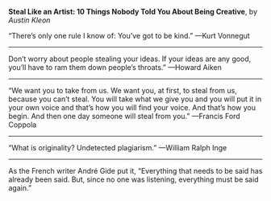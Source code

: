 **Steal Like an Artist: 10 Things Nobody Told You About Being Creative**, by *Austin Kleon*

“There’s only one rule I know of: You’ve got to be kind.” —Kurt Vonnegut

---

Don’t worry about people stealing your ideas. If your ideas are any good, you’ll have to ram them down people’s throats.” —Howard Aiken

---

“We want you to take from us. We want you, at first, to steal from us, because you can’t steal. You will take what we give you and you will put it in your own voice and that’s how you will find your voice. And that’s how you begin. And then one day someone will steal from you.” —Francis Ford Coppola

---

“What is originality? Undetected plagiarism.” —William Ralph Inge

---

As the French writer André Gide put it, “Everything that needs to be said has already been said. But, since no one was listening, everything must be said again.”

